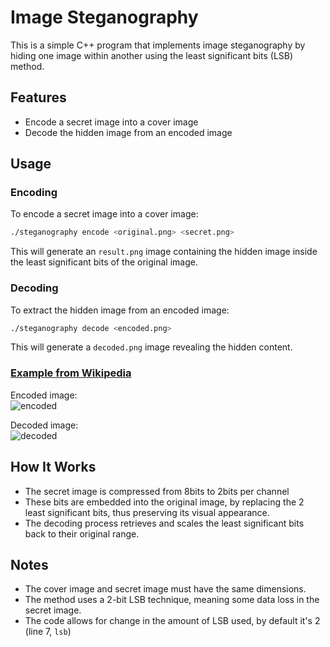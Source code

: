 # Image Steganography

This is a simple C++ program that implements image steganography by hiding one image within another using the least significant bits (LSB) method.

## Features
- Encode a secret image into a cover image
- Decode the hidden image from an encoded image

## Usage
### Encoding
To encode a secret image into a cover image:
```sh
./steganography encode <original.png> <secret.png>
```
This will generate an `result.png` image containing the hidden image inside the least significant bits of the original image.

### Decoding
To extract the hidden image from an encoded image:
```sh
./steganography decode <encoded.png>
```
This will generate a `decoded.png` image revealing the hidden content.

### [Example from Wikipedia](https://en.wikipedia.org/wiki/Steganography)
Encoded image:  
![encoded](https://github.com/user-attachments/assets/33cf9db9-ab6b-482c-8470-cf8e991675b5)  

Decoded image:  
![decoded](https://github.com/user-attachments/assets/5b12fd09-6654-4b1a-850c-f5fbbfd5c4d8)


## How It Works
- The secret image is compressed from 8bits to 2bits per channel
- These bits are embedded into the original image, by replacing the 2 least significant bits, thus preserving its visual appearance.
- The decoding process retrieves and scales the least significant bits back to their original range.

## Notes
- The cover image and secret image must have the same dimensions.
- The method uses a 2-bit LSB technique, meaning some data loss in the secret image.
- The code allows for change in the amount of LSB used, by default it's 2 (line 7, `lsb`) 
